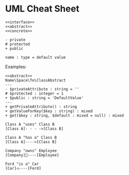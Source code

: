 UML Cheat Sheet
===============


```
<<interface>>
<<abstract>>
<<concrete>>

- private
# protected
+ public

name : type = default value
```

Examples:

```
<<abstract>>
Name\Space\To\ClassAbstract
---
- $privateAttribute : string = ''
# $protected : integer = 1
+ $public : string = 'DefaultValue'
---
+ getPrivateAttribute() : string
+ getValueForKey($key : string) : mixed
+ get($key : string, $default : mixed = null) : mixed
```

```
Class A "uses" Class B
[Class A]- - - ->[Class B]
```

```
Class A "has a" Class B
[Class A]---->[Class B]
```

```
Company "owns" Employee
[Company]⃟----[Employee]
```

```
Ford "is a" Car
[Car]◁----[Ford]
```

